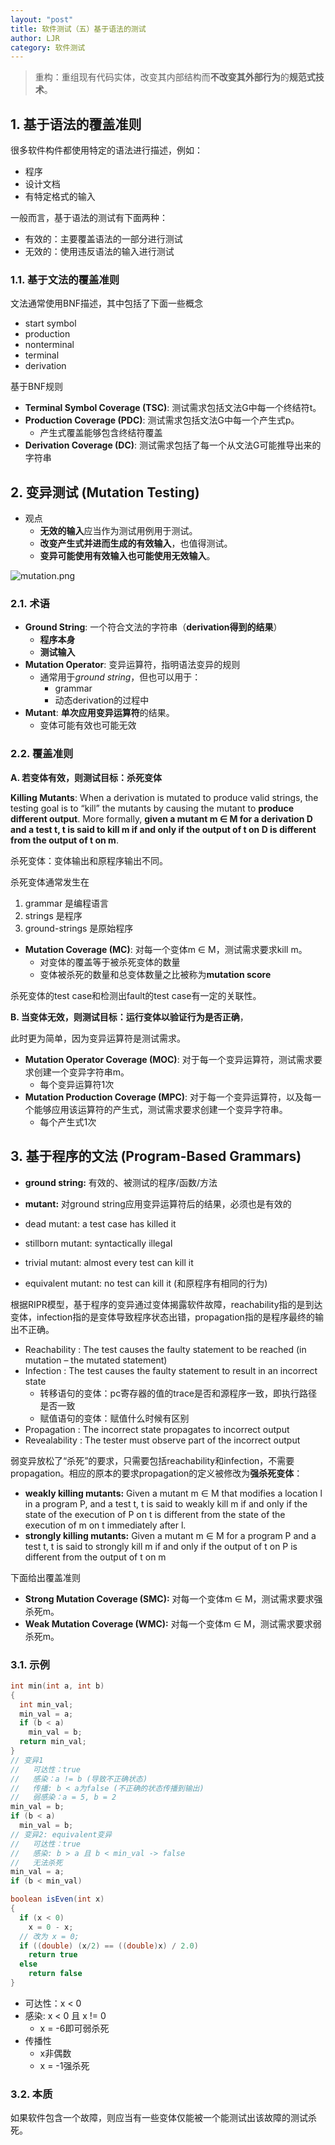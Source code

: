 ```yaml
---
layout: "post"
title: 软件测试（五）基于语法的测试
author: LJR
category: 软件测试
---
```


> 重构：重组现有代码实体，改变其内部结构而**不改变其外部行为**的**规范式技术**。

## 1. 基于语法的覆盖准则

很多软件构件都使用特定的语法进行描述，例如：

+ 程序
+ 设计文档
+ 有特定格式的输入

一般而言，基于语法的测试有下面两种：

+ 有效的：主要覆盖语法的一部分进行测试
+ 无效的：使用违反语法的输入进行测试

### 1.1. 基于文法的覆盖准则 

文法通常使用BNF描述，其中包括了下面一些概念

+ start symbol
+ production
+ nonterminal
+ terminal
+ derivation

基于BNF规则

+ **Terminal Symbol Coverage (TSC)**: 测试需求包括文法G中每一个终结符t。
+ **Production Coverage (PDC)**: 测试需求包括文法G中每一个产生式p。
  + 产生式覆盖能够包含终结符覆盖
+ **Derivation Coverage (DC)**: 测试需求包括了每一个从文法G可能推导出来的字符串

## 2. 变异测试 (Mutation Testing)

+ 观点
  + **无效的输入**应当作为测试用例用于测试。
  + **改变产生式并进而生成的有效输入**，也值得测试。
  + **变异可能使用有效输入也可能使用无效输入**。

![mutation.png](https://i.loli.net/2021/06/09/cEo7TCltFBHPYmz.png)

### 2.1. 术语

+ **Ground String**: 一个符合文法的字符串（**derivation得到的结果**）
  + **程序本身**
  + **测试输入**
+ **Mutation Operator**: 变异运算符，指明语法变异的规则
  + 通常用于*ground string*，但也可以用于：
    + grammar
    + 动态derivation的过程中
+ **Mutant**: **单次应用变异运算符**的结果。
  + 变体可能有效也可能无效

### 2.2. 覆盖准则

**A. 若变体有效，则测试目标：杀死变体**

**Killing Mutants**: When a derivation is mutated to produce valid strings, the testing goal is to “kill” the mutants by causing the mutant to **produce different output**. More formally, **given a mutant m ∈ M for a derivation D and a test t, t is said to kill m if and only if the output of t on D is different from the output of t on m**.

杀死变体：变体输出和原程序输出不同。

杀死变体通常发生在

1. grammar 是编程语言
2. strings 是程序
3. ground-strings 是原始程序

+ **Mutation Coverage (MC)**: 对每一个变体m $\in$ M，测试需求要求kill m。
  + 对变体的覆盖等于被杀死变体的数量
  + 变体被杀死的数量和总变体数量之比被称为**mutation score**

杀死变体的test case和检测出fault的test case有一定的关联性。

**B. 当变体无效，则测试目标：运行变体以验证行为是否正确**，

此时更为简单，因为变异运算符是测试需求。

+ **Mutation Operator Coverage (MOC)**: 对于每一个变异运算符，测试需求要求创建一个变异字符串m。
  + 每个变异运算符1次
+ **Mutation Production Coverage (MPC)**: 对于每一个变异运算符，以及每一个能够应用该运算符的产生式，测试需求要求创建一个变异字符串。
  + 每个产生式1次

## 3. 基于程序的文法 (Program-Based Grammars)

+ **ground string:** 有效的、被测试的程序/函数/方法
+ **mutant:** 对ground string应用变异运算符后的结果，必须也是有效的

+ dead mutant: a test case has killed it
+ stillborn mutant: syntactically illegal
+ trivial mutant: almost every test can kill it
+ equivalent mutant: no test can kill it (和原程序有相同的行为)

根据RIPR模型，基于程序的变异通过变体揭露软件故障，reachability指的是到达变体，infection指的是变体导致程序状态出错，propagation指的是程序最终的输出不正确。

+ Reachability : The test causes the faulty statement to be reached (in mutation – the mutated statement)
+ Infection : The test causes the faulty statement to result in an incorrect state
  + 转移语句的变体：pc寄存器的值的trace是否和源程序一致，即执行路径是否一致
  + 赋值语句的变体：赋值什么时候有区别
+ Propagation : The incorrect state propagates to incorrect output
+ Revealability : The tester must observe part of the incorrect output


弱变异放松了“杀死”的要求，只需要包括reachability和infection，不需要propagation。相应的原本的要求propagation的定义被修改为**强杀死变体**：

+ **weakly killing mutants:** Given a mutant m ∈ M that modifies a location l in a program P, and a test t, t is said to weakly kill m if and only if the state of the execution of P on t is different from the state of the execution of m on t immediately after l.
+ **strongly killing mutants:** Given a mutant m ∈ M for a program P and a test t, t is said to strongly kill m if and only if the output of t on P is different from the output of t on m

下面给出覆盖准则

+ **Strong Mutation Coverage (SMC):** 对每一个变体m ∈ M，测试需求要求强杀死m。
+ **Weak Mutation Coverage (WMC):** 对每一个变体m ∈ M，测试需求要求弱杀死m。

### 3.1. 示例

```c
int min(int a, int b)
{
  int min_val;
  min_val = a;
  if (b < a)
    min_val = b;
  return min_val;
}
// 变异1
//   可达性：true
//   感染：a != b (导致不正确状态)
//   传播: b < a为false (不正确的状态传播到输出)
//   弱感染：a = 5, b = 2
min_val = b;
if (b < a)
  min_val = b;
// 变异2: equivalent变异
//   可达性：true
//   感染: b > a 且 b < min_val -> false
//   无法杀死
min_val = a;
if (b < min_val)
```

```java
boolean isEven(int x)
{
  if (x < 0)
    x = 0 - x;
  // 改为 x = 0;
  if ((double) (x/2) == ((double)x) / 2.0)
    return true
  else
    return false
}
```

+ 可达性：x < 0
+ 感染: x < 0 且 x != 0
  + x = -6即可弱杀死
+ 传播性
  + x非偶数
  + x = -1强杀死

### 3.2. 本质

如果软件包含一个故障，则应当有一些变体仅能被一个能测试出该故障的测试杀死。
